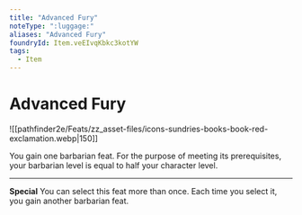 ```yaml
---
title: "Advanced Fury"
noteType: ":luggage:"
aliases: "Advanced Fury"
foundryId: Item.veEIvqKbkc3kotYW
tags:
  - Item
---
```


# Advanced Fury
![[pathfinder2e/Feats/zz_asset-files/icons-sundries-books-book-red-exclamation.webp|150]]

You gain one barbarian feat. For the purpose of meeting its prerequisites, your barbarian level is equal to half your character level.

* * *

**Special** You can select this feat more than once. Each time you select it, you gain another barbarian feat.
